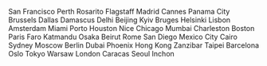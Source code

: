 San Francisco
Perth
Rosarito
Flagstaff
Madrid
Cannes
Panama City
Brussels
Dallas
Damascus
Delhi
Beijing
Kyiv
Bruges
Helsinki
Lisbon
Amsterdam
Miami
Porto
Houston
Nice
Chicago
Mumbai
Charleston
Boston
Paris
Faro
Katmandu
Osaka
Beirut
Rome
San Diego
Mexico City
Cairo
Sydney
Moscow
Berlin
Dubai
Phoenix
Hong Kong
Zanzibar
Taipei
Barcelona
Oslo
Tokyo
Warsaw
London
Caracas
Seoul
Inchon